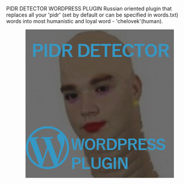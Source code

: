 
PIDR DETECTOR WORDPRESS PLUGIN
Russian oriented plugin that replaces all your 'pidr' (set by default or can be specified in words.txt) words into most humanistic and loyal word - 'chelovek'(human).
<p align="center">
<img  src="https://github.com/Slawekslaweslawslasls/pidr-detector-wordpress-plugin/blob/master/pidr-detector/pidr-detector_400x400.jpg" alt="plugin logo">
</p>

